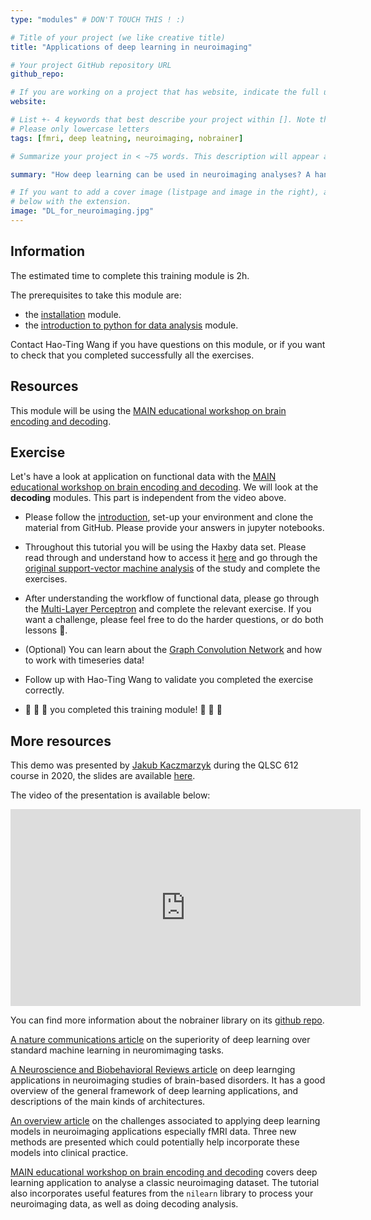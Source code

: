 ```yaml
---
type: "modules" # DON'T TOUCH THIS ! :)

# Title of your project (we like creative title)
title: "Applications of deep learning in neuroimaging"

# Your project GitHub repository URL
github_repo:

# If you are working on a project that has website, indicate the full url including "https://" below or leave it empty.
website:

# List +- 4 keywords that best describe your project within []. Note that the project summary also involves a number of key words. Those are listed on top of the [github repository](https://github.com/PSY6983-2021/project_template), click `manage topics`.
# Please only lowercase letters
tags: [fmri, deep leatning, neuroimaging, nobrainer]

# Summarize your project in < ~75 words. This description will appear at the top of your page and on the list page with other projects..

summary: "How deep learning can be used in neuroimaging analyses? A hands-on example using the nobrainer library and Montreal AI-Neuroscience workshop material."

# If you want to add a cover image (listpage and image in the right), add it to your directory and indicate the name
# below with the extension.
image: "DL_for_neuroimaging.jpg"
---
```

<!-- This is an html comment and this won't appear in the rendered page. You are now editing the "content" area, the core of your description. Everything that you can do in markdown is allowed below. We added a couple of comments to guide your through documenting your progress. -->

## Information

The estimated time to complete this training module is 2h.

The prerequisites to take this module are:
 * the [installation](/modules/installation) module.
 * the [introduction to python for data analysis](/modules/python_data_analysis) module.

Contact Hao-Ting Wang if you have questions on this module, or if you want to check that you completed successfully all the exercises.

## Resources
This module will be using the [MAIN educational workshop on brain encoding and decoding](https://main-educational.github.io/brain_encoding_decoding/intro.html).

## Exercise
Let's have a look at application on functional data with the [MAIN educational workshop on brain encoding and decoding](https://main-educational.github.io/brain_encoding_decoding/intro.html). We will look at the **decoding** modules. This part is independent from the video above.
 * Please follow the [introduction](https://main-educational.github.io/brain_encoding_decoding/intro.html#), set-up your environment and clone the material from GitHub. Please provide your answers in jupyter notebooks.
 * Throughout this tutorial you will be using the Haxby data set. Please read through and understand how to access it [here](https://main-educational.github.io/brain_encoding_decoding/haxby_data.html) and go through the [original support-vector machine analysis](https://main-educational.github.io/brain_encoding_decoding/svm_decoding.html) of the study and complete the exercises. 
 * After understanding the workflow of functional data, please go through the [Multi-Layer Perceptron](https://main-educational.github.io/brain_encoding_decoding/mlp_decoding.html) and complete the relevant exercise. If you want a challenge, please feel free to do the harder questions, or do both lessons :tada:.

 * (Optional) You can learn about the [Graph Convolution Network](https://main-educational.github.io/brain_encoding_decoding/gcn_decoding.html) and how to work with timeseries data!

 * Follow up with Hao-Ting Wang to validate you completed the exercise correctly.
 * :tada: :tada: :tada: you completed this training module! :tada: :tada: :tada:

## More resources

This demo was presented by [Jakub Kaczmarzyk](https://twitter.com/jakubkaczmarzyk) during the QLSC 612 course in 2020, the slides are available [here](https://raw.githubusercontent.com/neurodatascience/course-materials-2020/master/lectures/15-may/02-applications-of-deep-learning/nobrainer-brainhackmtl-2020.pdf).

The video of the presentation is available below:
<iframe width="560" height="315" src="https://www.youtube.com/embed/XM1FT_oVDP0" title="YouTube video player" frameborder="0" allow="accelerometer; autoplay; clipboard-write; encrypted-media; gyroscope; picture-in-picture" allowfullscreen></iframe>

You can find more information about the nobrainer library on its [github repo](https://github.com/neuronets/nobrainer).

[A nature communications article](https://www.nature.com/articles/s41467-020-20655-6) on the superiority of deep learning over standard machine learning in neuromimaging tasks.

[A Neuroscience and Biobehavioral Reviews article](https://www.sciencedirect.com/science/article/pii/S0149763416305176) on deep learnging applications in neuroimaging studies of brain-based disorders. It has a good overview of the general framework of deep learning applications, and descriptions of the main kinds of architectures.

[An overview article](https://pubmed.ncbi.nlm.nih.gov/35722548/) on the challenges associated to applying deep learning models in neuroimaging applications especially fMRI data. Three new methods are presented which could potentially help incorporate these models into clinical practice.

[MAIN educational workshop on brain encoding and decoding](https://main-educational.github.io/brain_encoding_decoding/intro.html) covers deep learning application to analyse a classic neuroimaging dataset. The tutorial also incorporates useful features from the `nilearn` library to process your neuroimaging data, as well as doing decoding analysis.
